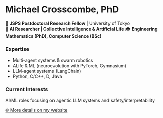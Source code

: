 # Michael Crosscombe, PhD

🔬 **JSPS Postdoctoral Research Fellow** | University of Tokyo  
🤖 **AI Researcher | Collective Intelligence & Artificial Life**
🎓 **Engineering Mathematics (PhD), Computer Science (BSc)**

### Expertise
- Multi-agent systems & swarm robotics
- ALife & ML (neuroevolution with PyTorch, Gymnasium)
- LLM-agent systems (LangChain)
- Python, C/C++, D, Java

### Current Interests
AI/ML roles focusing on agentic LLM systems and safety/interpretability

[🌐 More details on my website](https://toohuman.io)
